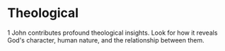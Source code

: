 # Theological

1 John contributes profound theological insights. Look for how it reveals God's character, human nature, and the relationship between them.

